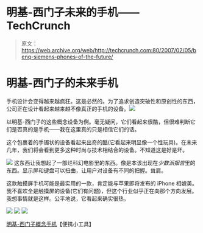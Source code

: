 # 明基-西门子未来的手机——TechCrunch

> 原文：<https://web.archive.org/web/http://techcrunch.com:80/2007/02/05/benq-siemens-phones-of-the-future/>

# 明基-西门子的未来手机

手机设计会变得越来越疯狂。这是必然的。为了追求创造突破性和原创性的东西，公司正在设计看起来越来越不像真正的手机的设备。![](img/95326299253c0a09e63ae4f0f707360a.png)

以明基-西门子的这些概念设备为例。毫无疑问，它们看起来很酷，但很难判断它们是否真的是手机——我在这里真的只是相信它们的话。

这个包裹着的手镯状的设备看起来出奇的酷(它看起来明显像一个性玩具)。在未来几年，我们将会看到更多这种时尚与技术相结合的设备。不知道这是好是坏。

![](img/e5309f53114ab0ba78c3690dc08d5510.png)
这东西让我想起了一部烂科幻电影里的东西。像是本该出现在*少数派报告*里的东西。显示屏和键盘可以扭曲，让用户对设备有不同的把握。耸肩。

这款触摸屏手机可能是最实用的一款，肯定能与苹果即将发布的 iPhone 相媲美。我不喜欢全是触摸屏的设备(它们有问题)，但这个行业似乎正在向那个方向发展。我想事情就是这样。公平地说，它看起来确实很热。

![](img/055e45523ebac0a691625b8924850bd4.png)
![](img/27f2fc4425d49c9d25e74f2bbc4bf02f.png)
![](img/5bbc150fd5db803eaa8b2bdd3825b2c9.png)

[明基-西门子概念手机](https://web.archive.org/web/20210228222954/http://www.portablegadgets.net/article/312/benq-siemens-concept-phones)【便携小工具】